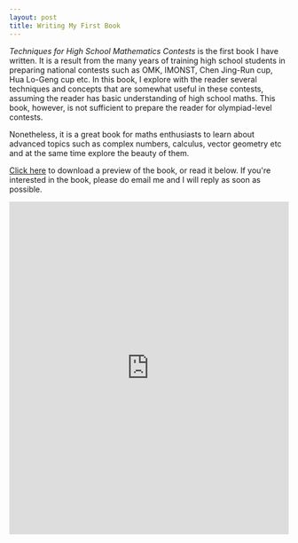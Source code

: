 ```yaml
---
layout: post
title: Writing My First Book
---
```


_Techniques for High School Mathematics Contests_ is the first book I have written. It is a result from the many years of training high school students in preparing national contests such as OMK, IMONST, Chen Jing-Run cup, Hua Lo-Geng cup etc. In this book, I explore with the reader several techniques and concepts that are somewhat useful in these contests, assuming the reader has basic understanding of high school maths. This book, however, is not sufficient to prepare the reader for olympiad-level contests. 

Nonetheless, it is a great book for maths enthusiasts to learn about advanced topics such as complex numbers, calculus, vector geometry etc and at the same time explore the beauty of them.

<a href="https://raw.githubusercontent.com/Tristanchaang/tristanchaang.github.io/main/downloads/Preview.pdf" download>Click here</a> to download a preview of the book, or read it below. If you're interested in the book, please do email me and I will reply as soon as possible.

<embed src="https://drive.google.com/viewerng/
viewer?embedded=true&url=http://tristanchaang.github.io/downloads/Preview.pdf" type="application/pdf" width="100%" height="600px" />